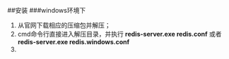 ##安装
###windows环境下
1. 从官网下载相应的压缩包并解压；
2. cmd命令行直接进入解压目录，并执行  **redis-server.exe redis.conf**  或者  **redis-server.exe redis.windows.conf**
3. 
